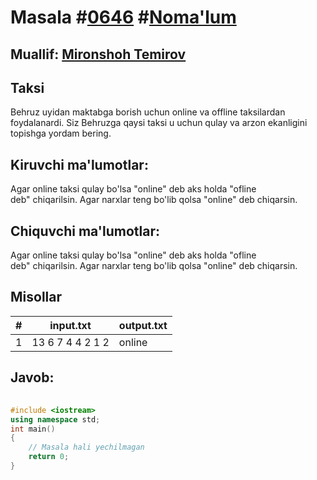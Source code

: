 
<h1>Masala #<a href="https://robocontest.uz/tasks/0646">0646</a> #<a href="https://robocontest.uz/tasks?category=1">Noma'lum</a></h1>
<h2> Muallif: <a href="https://robocontest.uz/profile/mironshoh951">Mironshoh Temirov</a></h2>
<h2>Taksi</h2>
<p>Behruz uyidan maktabga borish uchun online va offline taksilardan foydalanardi. Siz Behruzga qaysi taksi u uchun qulay va arzon ekanligini topishga yordam bering.</p>
<h2>Kiruvchi ma'lumotlar:</h2>
<p>Agar online taksi qulay bo'lsa "online" deb aks holda "ofline deb" chiqarilsin. Agar narxlar teng bo'lib qolsa "online" deb chiqarsin.</p>
<h2>Chiquvchi ma'lumotlar:</h2>
<p>Agar online taksi qulay bo'lsa "online" deb aks holda "ofline deb" chiqarilsin. Agar narxlar teng bo'lib qolsa "online" deb chiqarsin.</p>
<h2>Misollar</h2>
<table>
    <thead>
        <tr>
            <th>#</th>
            <th>input.txt</th>
            <th>output.txt</th>
        </tr>
    </thead>
    <tbody>
            <tr>
                <td>1</td>
                <td>13
6 7 4
4 2 1 2</td>
                <td>online</td>
            </tr>
    </tbody>
    </table>
    
<h2>Javob:</h2>

######
```cpp
#include <iostream>
using namespace std;
int main()
{
    // Masala hali yechilmagan
    return 0;
}
```
